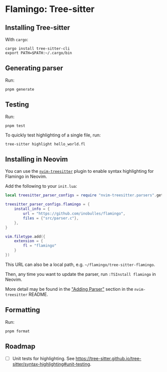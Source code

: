 # Flamingo: Tree-sitter

## Installing Tree-sitter

With `cargo`:

```console
cargo install tree-sitter-cli
export PATH=$PATH:~/.cargo/bin
```

## Generating parser

Run:

```console
pnpm generate
```

## Testing

Run:

```console
pnpm test
```

To quickly test highlighting of a single file, run:

```console
tree-sitter highlight hello_world.fl
```

## Installing in Neovim

You can use the [`nvim-treesitter`](https://github.com/nvim-treesitter/nvim-treesitter) plugin to enable syntax highlighting for Flamingo in Neovim.

Add the following to your `init.lua`:

```lua
local treesitter_parser_configs = require "nvim-treesitter.parsers".get_parser_configs()

treesitter_parser_configs.flamingo = {
	install_info = {
		url = "https://github.com/inobulles/flamingo",
		files = {"src/parser.c"},
	},
}

vim.filetype.add({
	extension = {
		fl = "flamingo"
	}
})
```

This URL can also be a local path, e.g. `~/flamingo/tree-sitter-flamingo`.

Then, any time you want to update the parser, run `:TSInstall flamingo` in Neovim.

More detail may be found in the ["Adding Parser"](https://github.com/nvim-treesitter/nvim-treesitter#adding-parsers) section in the `nvim-treesitter` README.

## Formatting

Run:

```console
pnpm format
```

## Roadmap

-  [ ] Unit tests for highlighting. See <https://tree-sitter.github.io/tree-sitter/syntax-highlighting#unit-testing>.
